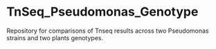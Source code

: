 # TnSeq_Pseudomonas_Genotype
 Repository for comparisons of Tnseq results across two Pseudomonas strains and two plants genotypes.

